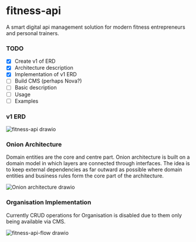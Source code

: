 # fitness-api

A smart digital api management solution for modern fitness entrepreneurs and personal trainers.

### TODO
- [x] Create v1 of ERD
- [x] Architecture description
- [x] Implementation of v1 ERD
- [ ] Build CMS (perhaps Nova?)
- [ ] Basic description
- [ ] Usage
- [ ] Examples

### v1 ERD

![fitness-api drawio](https://user-images.githubusercontent.com/22980168/215267846-d492aca8-55a6-4a52-ad23-596a118955d1.png)

### Onion Architecture
Domain entities are the core and centre part. Onion architecture is built on a domain model in which layers are connected through interfaces. 
The idea is to keep external dependencies as far outward as possible where domain entities and business rules form the core part of the architecture.

![Onion architecture drawio](https://user-images.githubusercontent.com/22980168/215268458-96f94f98-5901-4503-a54f-a7e32ce77004.png)
### Organisation Implementation

Currently CRUD operations for Organisation is disabled due to them only being available via CMS.

![fitness-api-flow drawio](https://user-images.githubusercontent.com/22980168/214027316-6e5a4f6b-5341-4308-bf60-bcc902dcbfd8.png)
